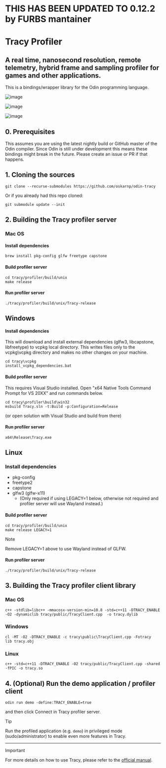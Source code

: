 # THIS HAS BEEN UPDATED TO 0.12.2 by FURBS mantainer

# Tracy Profiler

## A real time, nanosecond resolution, remote telemetry, hybrid frame and sampling profiler for games and other applications.

This is a bindings/wrapper library for the Odin programming language.

![image](https://github.com/wolfpld/tracy/raw/master/doc/profiler.png)

![image](https://github.com/wolfpld/tracy/raw/master/doc/profiler2.png)

![image](https://github.com/wolfpld/tracy/raw/master/doc/profiler3.png)

## 0. Prerequisites
This assumes you are using the latest nightly build or GitHub master of the Odin compiler.   Since Odin is still under development this means these bindings might break in the future. Please create an issue or PR if that happens.

## 1. Cloning the sources
```console
git clone --recurse-submodules https://github.com/oskarnp/odin-tracy
```
Or if you already had this repo cloned:
```console
git submodule update --init
```

## 2. Building the Tracy profiler server

### Mac OS
#### Install dependencies
```console
brew install pkg-config glfw freetype capstone
```
#### Build profiler server
```console
cd tracy/profiler/build/unix
make release
```
#### Run profiler server
```console
./tracy/profiler/build/unix/Tracy-release
```

## Windows
#### Install dependencies
This will download and install external dependencies (glfw3, libcapstone, libfreetype) to vcpkg local directory. This writes files only to the vcpkg\vcpkg directory and makes no other changes on your machine.
```console
cd tracy\vcpkg
install_vcpkg_dependencies.bat
```
#### Build profiler server
This requires Visual Studio installed. Open "x64 Native Tools Command Prompt for VS 20XX" and run commands below.
```console
cd tracy\profiler\build\win32
msbuild Tracy.sln -t:Build -p:Configuration=Release
```
(or open solution with Visual Studio and build from there)
#### Run profiler server
```console
x64\Release\Tracy.exe
```

## Linux

### Install dependencies
* pkg-config
* freetype2
* capstone
* glfw3 (glfw-x11)
  * (Only required if using LEGACY=1 below, otherwise not required and
    profiler server will use Wayland instead.)

#### Build profiler server
```console
cd tracy/profiler/build/unix
make release LEGACY=1
```
> [!NOTE]
> Remove LEGACY=1 above to use Wayland instead of GLFW.

#### Run profiler server
```console
./tracy/profiler/build/unix/Tracy-release
```

## 3. Building the Tracy profiler client library

### Mac OS
```console
c++ -stdlib=libc++ -mmacosx-version-min=10.8 -std=c++11 -DTRACY_ENABLE -O2 -dynamiclib tracy/public/TracyClient.cpp  -o tracy.dylib
```
### Windows
```console
cl -MT -O2 -DTRACY_ENABLE -c tracy\public\TracyClient.cpp -Fotracy
lib tracy.obj
```
### Linux
```console
c++ -std=c++11 -DTRACY_ENABLE -O2 tracy/public/TracyClient.cpp -shared -fPIC -o tracy.so
```

## 4. (Optional) Run the demo application / profiler client

```console
odin run demo -define:TRACY_ENABLE=true
```

and then click Connect in Tracy profiler server.

> [!TIP]
> Run the profiled application (e.g. `demo`) in privileged mode
  (sudo/administrator) to enable even more features in Tracy.


---

> [!IMPORTANT]
> For more details on how to use Tracy, please refer to the [official manual](https://github.com/wolfpld/tracy/releases/download/v0.10/tracy.pdf).

